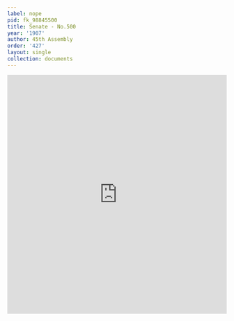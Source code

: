 ```yaml
---
label: nope
pid: fk_98845500
title: Senate - No.500
year: '1907'
author: 45th Assembly
order: '427'
layout: single
collection: documents
---
```

<iframe src="https://northwestern.app.box.com/embed/s/a37cfygdwpn901ozmtfofepx9cy60ldo?sortColumn=date&view=list" width="100%" height="550" frameborder="0" allowfullscreen webkitallowfullscreen msallowfullscreen></iframe>
